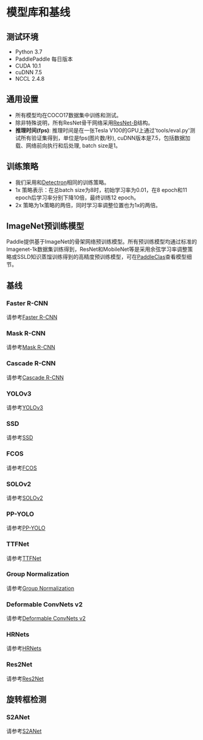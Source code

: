 # 模型库和基线

## 测试环境

- Python 3.7
- PaddlePaddle 每日版本
- CUDA 10.1
- cuDNN 7.5
- NCCL 2.4.8

## 通用设置

- 所有模型均在COCO17数据集中训练和测试。
- 除非特殊说明，所有ResNet骨干网络采用[ResNet-B](https://arxiv.org/pdf/1812.01187)结构。
- **推理时间(fps)**: 推理时间是在一张Tesla V100的GPU上通过'tools/eval.py'测试所有验证集得到，单位是fps(图片数/秒), cuDNN版本是7.5，包括数据加载、网络前向执行和后处理, batch size是1。

## 训练策略

- 我们采用和[Detectron](https://github.com/facebookresearch/Detectron/blob/master/MODEL_ZOO.md#training-schedules)相同的训练策略。
- 1x 策略表示：在总batch size为8时，初始学习率为0.01，在8 epoch和11 epoch后学习率分别下降10倍，最终训练12 epoch。
- 2x 策略为1x策略的两倍，同时学习率调整位置也为1x的两倍。

## ImageNet预训练模型

Paddle提供基于ImageNet的骨架网络预训练模型。所有预训练模型均通过标准的Imagenet-1k数据集训练得到，ResNet和MobileNet等是采用余弦学习率调整策略或SSLD知识蒸馏训练得到的高精度预训练模型，可在[PaddleClas](https://github.com/PaddlePaddle/PaddleClas)查看模型细节。


## 基线

### Faster R-CNN

请参考[Faster R-CNN](https://github.com/PaddlePaddle/PaddleDetection/tree/release/2.1/configs/faster_rcnn/)

### Mask R-CNN

请参考[Mask R-CNN](https://github.com/PaddlePaddle/PaddleDetection/tree/release/2.1/configs/mask_rcnn/)

### Cascade R-CNN

请参考[Cascade R-CNN](https://github.com/PaddlePaddle/PaddleDetection/tree/release/2.1/configs/cascade_rcnn)

### YOLOv3

请参考[YOLOv3](https://github.com/PaddlePaddle/PaddleDetection/tree/release/2.1/configs/yolov3/)

### SSD

请参考[SSD](https://github.com/PaddlePaddle/PaddleDetection/tree/release/2.1/configs/ssd/)

### FCOS

请参考[FCOS](https://github.com/PaddlePaddle/PaddleDetection/tree/release/2.1/configs/fcos/)

### SOLOv2

请参考[SOLOv2](https://github.com/PaddlePaddle/PaddleDetection/tree/release/2.1/configs/solov2/)

### PP-YOLO

请参考[PP-YOLO](https://github.com/PaddlePaddle/PaddleDetection/tree/release/2.1/configs/ppyolo/)

### TTFNet

请参考[TTFNet](https://github.com/PaddlePaddle/PaddleDetection/tree/release/2.1/configs/ttfnet/)

### Group Normalization

请参考[Group Normalization](https://github.com/PaddlePaddle/PaddleDetection/tree/release/2.1/configs/gn/)

### Deformable ConvNets v2

请参考[Deformable ConvNets v2](https://github.com/PaddlePaddle/PaddleDetection/tree/release/2.1/configs/dcn/)

### HRNets

请参考[HRNets](https://github.com/PaddlePaddle/PaddleDetection/tree/release/2.1/configs/hrnet/)

### Res2Net

请参考[Res2Net](https://github.com/PaddlePaddle/PaddleDetection/tree/release/2.1/configs/res2net/)


## 旋转框检测

### S2ANet

请参考[S2ANet](https://github.com/PaddlePaddle/PaddleDetection/tree/release/2.1/configs/dota/)
